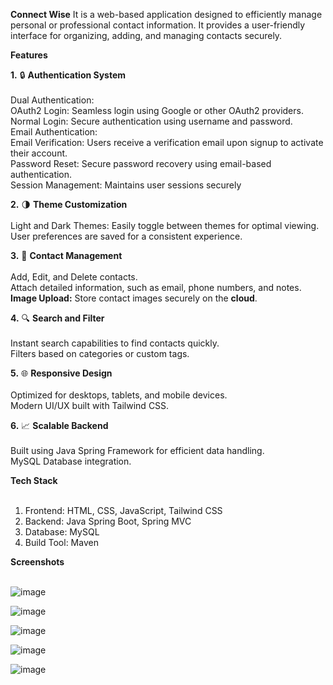 **Connect Wise**
It is a web-based application designed to efficiently manage personal or professional contact information. 
It provides a user-friendly interface for organizing, adding, and managing contacts securely.

**Features**

**1.** 🔒 **Authentication System**<br><br>
Dual Authentication:<br>
OAuth2 Login: Seamless login using Google or other OAuth2 providers.<br>
    Normal Login: Secure authentication using username and password.<br>
Email Authentication:<br>
    Email Verification: Users receive a verification email upon signup to activate their account.<br>
    Password Reset: Secure password recovery using email-based authentication.<br>
Session Management: Maintains user sessions securely<br>

**2.** 🌗 **Theme Customization**<br><br>
Light and Dark Themes: Easily toggle between themes for optimal viewing.<br>
User preferences are saved for a consistent experience.<br>

**3.** 📇 **Contact Management**<br><br>
Add, Edit, and Delete contacts.<br>
Attach detailed information, such as email, phone numbers, and notes.<br>
**Image Upload:** Store contact images securely on the **cloud**.<br>

**4.** 🔍 **Search and Filter**<br><br>
Instant search capabilities to find contacts quickly.<br>
Filters based on categories or custom tags.<br>

**5.** 🌐 **Responsive Design**<br><br>
Optimized for desktops, tablets, and mobile devices.<br>
Modern UI/UX built with Tailwind CSS.<br>

**6.** 📈 **Scalable Backend**<br><br>
Built using Java Spring Framework for efficient data handling.<br>
MySQL Database integration.<br>

**Tech Stack**<br><br>
1. Frontend: HTML, CSS, JavaScript, Tailwind CSS<br>
2. Backend: Java Spring Boot, Spring MVC<br>
3. Database: MySQL<br>
4. Build Tool: Maven<br>

**Screenshots**<br><br>    


![image](https://github.com/user-attachments/assets/82dd9c9e-60bc-4690-a32d-02b53be511a5)

![image](https://github.com/user-attachments/assets/25d5e9c1-bb60-4d15-9457-d11e1a27d07a)

![image](https://github.com/user-attachments/assets/f2e42445-dcf0-40bf-846a-31a3612ae5ca)

![image](https://github.com/user-attachments/assets/3f2804fa-3393-429a-ac2b-fe8f8025db0a)

![image](https://github.com/user-attachments/assets/17e617ec-8edd-49b1-a52e-aa007572dc69)



